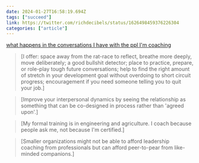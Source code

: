 ```yaml
---
date: 2024-01-27T16:58:19.694Z
tags: ["succeed"]
link: https://twitter.com/richdecibels/status/1626498459376226304
categories: ["article"]
---
```

[what happens in the conversations I have with the ppl I'm coaching](https://twitter.com/richdecibels/status/1626498459376226304)

> [I offer: space away from the rat-race to reflect, breathe more deeply, move deliberately; a good bullshit detector; place to practice, prepare, or role-play tough future conversations; help to find the right amount of stretch in your development goal without overdoing to short circuit progress; encouragement if you need someone telling you to quit your job.]

> [Improve your interpersonal dynamics by seeing the relationship as something that can be co-designed in process rather than 'agreed upon'.]

> [My formal training is in engineering and agriculture. I coach because people ask me, not because I'm certified.]

> [Smaller organizations might not be able to afford leadership coaching from professionals but can afford peer-to-pear from like-minded companions.]
